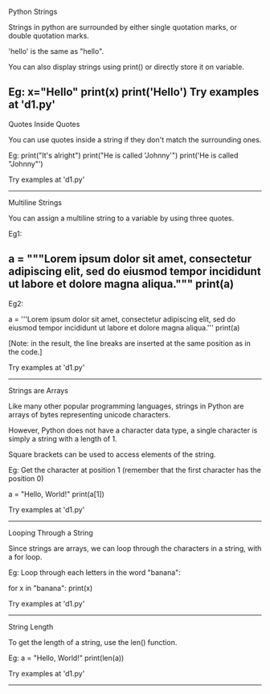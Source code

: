 Python Strings

Strings in python are surrounded by either single quotation marks, or double quotation marks.

'hello' is the same as "hello".

You can also display strings using print() or directly store it on variable.

Eg:
x="Hello"
print(x)
print('Hello')
Try examples at 'd1.py'
----------------------------------------------------------------------------------------------------

Quotes Inside Quotes

You can use quotes inside a string if they don't match the surrounding ones.


Eg:
print("It's alright")
print("He is called 'Johnny'")
print('He is called "Johnny"')

Try examples at 'd1.py'

------------------------------------------------------------------------------------------------------------

Multiline Strings

You can assign a multiline string to a variable by using three quotes.

Eg1:

a = """Lorem ipsum dolor sit amet,
consectetur adipiscing elit,
sed do eiusmod tempor incididunt
ut labore et dolore magna aliqua."""
print(a)
---------------------------------------------
Eg2:

a = '''Lorem ipsum dolor sit amet,
consectetur adipiscing elit,
sed do eiusmod tempor incididunt
ut labore et dolore magna aliqua.'''
print(a)

[Note: in the result, the line breaks are inserted at the same position as in the code.]

Try examples at 'd1.py'

-------------------------------------------------------------------------------------------------------------

Strings are Arrays

Like many other popular programming languages, strings in Python are arrays of bytes representing unicode characters.

However, Python does not have a character data type, a single character is simply a string with a length of 1.

Square brackets can be used to access elements of the string.

Eg:
Get the character at position 1 (remember that the first character has the position 0)

a = "Hello, World!"
print(a[1])

Try examples at 'd1.py'

----------------------------------------------------------------------------------------------------------------

Looping Through a String

Since strings are arrays, we can loop through the characters in a string, with a for loop.

Eg:
Loop through each letters in the word "banana":

for x in "banana":
    print(x)

Try examples at 'd1.py'

-----------------------------------------------------------------------------------------------------------------------

String Length

To get the length of a string, use the len() function.

Eg:
a = "Hello, World!"
print(len(a))

Try examples at 'd1.py'

-----------------------------------------------------------------------------------------------------------------
